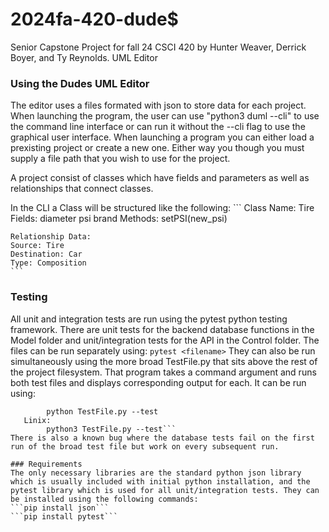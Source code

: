 # 2024fa-420-dude$
Senior Capstone Project for fall 24 CSCI 420 by Hunter Weaver, Derrick Boyer, and Ty Reynolds. UML Editor

### Using the Dudes UML Editor
The editor uses a files formated with json to store data for each project. When launching the program, the user can use "python3 duml --cli" to use the command line interface or can run it without the --cli flag to use the graphical user interface. When launching a program you can either load a prexisting project or create a new one. Either way you though you must supply a file path that you wish to use for the project. 

A project consist of classes which have fields and parameters as well as relationships that connect classes.

In the CLI a Class will be structured like the following:
    ```
    Class Name: 
    Tire
    Fields:
    diameter
    psi
    brand
    Methods:
    setPSI(new_psi)

    Relationship Data:
    Source: Tire
    Destination: Car
    Type: Composition
    ```

### Testing 
All unit and integration tests are run using the pytest python testing framework. There are unit tests for the backend database functions in the Model folder and unit/integration tests for the API in the Control folder. The files can be run separately using:
```pytest <filename>```
They can also be run simultaneously using the more broad TestFile.py that sits above the rest of the project filesystem. That program takes a command argument and runs both test files and displays corresponding output for each. It can be run using:
```Windows:
        python TestFile.py --test
   Linix:
        python3 TestFile.py --test```
There is also a known bug where the database tests fail on the first run of the broad test file but work on every subsequent run.

### Requirements
The only necessary libraries are the standard python json library which is usually included with initial python installation, and the pytest library which is used for all unit/integration tests. They can be installed using the following commands:
```pip install json```
```pip install pytest```
